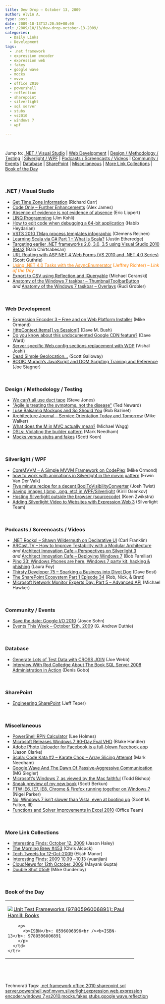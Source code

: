 ```yaml
---
title: Dew Drop – October 13, 2009
author: Alvin A.
type: post
date: 2009-10-13T12:20:50+00:00
url: /2009/10/13/dew-drop-october-13-2009/
categories:
  - Daily Links
  - Development
tags:
  - .net framework
  - expression encoder
  - expression web
  - fakes
  - google wave
  - mocks
  - mvvm
  - office 2010
  - powershell
  - reflection
  - sharepoint
  - silverlight
  - sql server
  - stubs
  - vs2010
  - windows 7
  - wpf

---
```

&#160;

Jump to: [.NET / Visual Studio][1] | [Web Development][2] | [Design / Methodology / Testing][3] | [Silverlight / WPF][4] | [Podcasts / Screencasts / Videos][5] | [Community / Events][6] | [Database][7] | [SharePoint][8] | [Miscellaneous][9] | [More Link Collections][10] | [Book of the Day][11] 

&#160;

### <a name="dotnet"></a>.NET / Visual Studio

  * [Get Time Zone Information][12] (Richard Carr)
  * [Code Only – Further Enhancements][13] (Alex James)
  * [Absence of evidence is not evidence of absence][14] (Eric Lippert)
  * [LINQ Programming][15] (Jim Kohli)
  * [How to edit code when debugging a 64-bit application][16] (Habib Heydarian)
  * [VSTS 2010 TMap process templates infographic][17] (Clemens Reijnen)
  * [Learning Scala via C# Part 1 – What Is Scala?][18] (Justin Etheredge)
  * [Targeting earlier .NET frameworks 2.0, 3.0, 3.5 using Visual Studio 2010 Beta2][19] (Bala Chirtsabesan)
  * [URL Routing with ASP.NET 4 Web Forms (VS 2010 and .NET 4.0 Series)][20] (Scott Guthrie)
  * [<font color="#ff8000">Using .NET 4.0 Tasks with the AsyncEnumerator</font>][21] <font color="#ff8000">(Jeffrey Richter) <em>– Link of the Day</em></font>
  * [Export to CSV using Reflection and IQueryable][22] (Michael Ceranski)
  * [Anatomy of the Windows 7 taskbar &#8211; ThumbnailToolbarButton][23] _and_&#160;[Anatomy of the Windows 7 taskbar – Overlays][24] (Rudi Grobler)

&#160;

### <a name="web"></a>Web Development

  * [Expression Encoder 3 &#8211; Free and on Web Platform Installer][25] (Mike Ormond)
  * [HttpContext.Items[] vs Session[]][26] (Dave M. Bush)
  * [Do you know about this undocumented Google CDN feature?][27] (Dave Ward)
  * [Server specific Web.config sections replacement with WDP][28] (Vishal Joshi)
  * [Dead Simple Geolocation…][29] (Scott Galloway)
  * [BOOK: Murach’s JavaScript and DOM Scripting Training and Reference][30] (Joe Stagner)

&#160;

### <a name="design"></a>Design / Methodology / Testing

  * [We can&#8217;t all use duct tape][31] (Steve Jones)
  * ["Agile is treating the symptoms, not the disease"][32] (Ted Neward)
  * [I use Balsamiq Mockups and So Should You][33] (Rob Bazinet)
  * [Architecture Journal – Service Orientation Today and Tomorrow][34] (Mike Walker)
  * [What does the M in MVC actually mean?][35] (Michael Wagg)
  * [DSLs: Violating the builder pattern][36] (Mark Needham)
  * [Mocks versus stubs and fakes][37] (Scott Koon)

&#160;

### <a name="silverlight"></a>Silverlight / WPF

  * [CoreMVVM &#8211; A Simple MVVM Framework on CodePlex][38] (Mike Ormond)
  * [how to work with animations in Silverlight in the mvvm pattern][39] (Erwin Van Der Valk)
  * [Five minute recipe for a decent BoolToVisibilityConverter][40] (Josh Twist)
  * [Saving images (.bmp, .png, etc) in WPF/Silverlight][41] (Kirill Osenkov)
  * [Hosting Silverlight outside the browser (sourcecode)][42] (Koen Zwikstra)
  * [Adding Silverlight Video to Websites with Expression Web 3][43] (Silverlight Team)

&#160;

### <a name="podcasts"></a>Podcasts / Screencasts / Videos

  * [.NET Rocks! &#8211; Shawn Wildermuth on Declarative UI][44] (Carl Franklin)
  * [ARCast.TV &#8211; How to Improve Testability with a Modular Architecture][45] _and_&#160;[Architect Innovation Cafe – Perspectives on Silverlight 3][46] _and_&#160;[Architect Innovation Cafe – Deploying Windows 7][47] (Bob Familiar)
  * [Ping 33: Windows Phones are here, Windows 7 party kit, hacking & phishing][48] (Laura Foy)
  * [Thirsty Developer 75 &#8211; Sparking a Business into Divot Dog][49] (Dave Bost)
  * [The SharePoint Ecosystem Part 1 Episode 34][50] (Rob, Nick, & Brett)
  * [Microsoft Network Monitor Experts Day: Part 5 &#8211; Advanced API][51] (Michael Hawker)

&#160;

### <a name="events"></a>Community / Events

  * [Save the date: Google I/O 2010][52] (Joyce Sohn)
  * [Events This Week – October 12th, 2009][53] (G. Andrew Duthie)

&#160;

### <a name="db"></a>Database

  * [Generate Lots of Test Data with CROSS JOIN][54] (Joe Webb)
  * [Interview With Rod Colledge About The Book SQL Server 2008 Administration in Action][55] (Denis Gobo)

&#160;

### <a name="sp"></a>SharePoint

  * [Engineering SharePoint][56] (Jeff Teper)

&#160;

### <a name="misc"></a>Miscellaneous

  * [PowerShell RPN Calculator][57] (Lee Holmes)
  * [Microsoft Releases Windows 7 90-Day Eval VHD][58] (Blake Handler)
  * [Adobe Photo Uploader for Facebook is a full-blown Facebook app][59] (Jason Clarke)
  * [Scala: Code Kata #2 – Karate Chop – Array Slicing Attempt][60] (Mark Needham)
  * [Google Wave And The Dawn Of Passive-Aggressive Communication][61] (MG Siegler)
  * [Microsoft&#8217;s Windows 7, as viewed by the Mac faithful][62] (Todd Bishop)
  * [Sneak preview of my new book][63] (Scott Berkun)
  * [FTW IE6, IE7, IE8, Chrome & Firefox running together on Windows 7][64] (Nigel Parker)
  * [No, Windows 7 isn&#8217;t slower than Vista, even at booting up][65] (Scott M. Fulton, III)
  * [Functions and Solver Improvements in Excel 2010][66] (Office Team)

&#160;

### <a name="links"></a>More Link Collections

  * [Interesting Finds: October 12, 2009][67] (Jason Haley)
  * [The Morning Brew #453][68] (Chris Alcock)
  * [Tech Tweets for 12-Oct-2009][69] (Elijah Manor)
  * [Interesting Finds: 2009 10.09 ~10.13][70] (yuanjian)
  * [CloudNews for 12th October, 2009][71] (Mayank Gupta)
  * [Double Shot #559][72] (Mike Gunderloy)

&#160;

### <a name="book"></a>Book of the Day

<div style="padding-bottom: 0px; margin: 0px; padding-left: 0px; padding-right: 0px; display: inline; float: none; padding-top: 0px" id="scid:7dc1bd33-94bd-46fd-a20b-0131235bcd47:bad07c87-82c7-4c6e-9da2-8e3204058aff" class="wlWriterSmartContent">
  <table cellspacing="0" cellpadding="2" width="400" border="0" unselectable="on">
    <tr>
      <td valign="top" width="400">
        <p>
          <a title="Unit Test Frameworks (9780596006891): Paul Hamill: Books" href="http://www.amazon.com/exec/obidos/ASIN/0596006896/alvinashcraft-20"><img data-recalc-dims="1" decoding="async" src="https://i0.wp.com/images.amazon.com/images/P/0596006896.01.MZZZZZZZ.jpg?w=660" border="0" align="left" style="float:left" />Unit Test Frameworks (9780596006891): Paul Hamill: Books</a>
        </p>
        
        <p>
          <b>ISBN</b>: 0596006896<br /><b>ISBN-13</b>: 9780596006891
        </p>
      </td>
    </tr>
  </table>
</div>

&#160;

<div style="padding-bottom: 0px; margin: 0px; padding-left: 0px; padding-right: 0px; display: inline; float: none; padding-top: 0px" id="scid:C16BAC14-9A3D-4c50-9394-FBFEF7A93539:d1c6b2a6-0865-489c-934e-7d9c6f255f20" class="wlWriterSmartContent">
  <!--dotnetkickit-->
</div>

&#160;

<div style="padding-bottom: 0px; margin: 0px; padding-left: 0px; padding-right: 0px; display: inline; float: none; padding-top: 0px" id="scid:0767317B-992E-4b12-91E0-4F059A8CECA8:79bd8614-05d4-433f-bb2d-d22695186271" class="wlWriterSmartContent">
  Technorati Tags: <a href="http://technorati.com/tags/.net+framework" rel="tag">.net framework</a>,<a href="http://technorati.com/tags/office+2010" rel="tag">office 2010</a>,<a href="http://technorati.com/tags/sharepoint" rel="tag">sharepoint</a>,<a href="http://technorati.com/tags/sql+server" rel="tag">sql server</a>,<a href="http://technorati.com/tags/powershell" rel="tag">powershell</a>,<a href="http://technorati.com/tags/wpf" rel="tag">wpf</a>,<a href="http://technorati.com/tags/mvvm" rel="tag">mvvm</a>,<a href="http://technorati.com/tags/silverlight" rel="tag">silverlight</a>,<a href="http://technorati.com/tags/expression+web" rel="tag">expression web</a>,<a href="http://technorati.com/tags/expression+encoder" rel="tag">expression encoder</a>,<a href="http://technorati.com/tags/windows+7" rel="tag">windows 7</a>,<a href="http://technorati.com/tags/vs2010" rel="tag">vs2010</a>,<a href="http://technorati.com/tags/mocks" rel="tag">mocks</a>,<a href="http://technorati.com/tags/fakes" rel="tag">fakes</a>,<a href="http://technorati.com/tags/stubs" rel="tag">stubs</a>,<a href="http://technorati.com/tags/google+wave" rel="tag">google wave</a>,<a href="http://technorati.com/tags/reflection" rel="tag">reflection</a>
</div>

<div class="wlWriterHeaderFooter" style="margin:0px; padding:0px 0px 0px 0px;">
  <p>
    <br /> </div>

 [1]: https://morningdew-bpc6g3a0fgaxdxcu.eastus2-01.azurewebsites.net/#dotnet
 [2]: https://morningdew-bpc6g3a0fgaxdxcu.eastus2-01.azurewebsites.net/#web
 [3]: https://morningdew-bpc6g3a0fgaxdxcu.eastus2-01.azurewebsites.net/#design
 [4]: https://morningdew-bpc6g3a0fgaxdxcu.eastus2-01.azurewebsites.net/#silverlight
 [5]: https://morningdew-bpc6g3a0fgaxdxcu.eastus2-01.azurewebsites.net/#podcasts
 [6]: https://morningdew-bpc6g3a0fgaxdxcu.eastus2-01.azurewebsites.net/#events
 [7]: https://morningdew-bpc6g3a0fgaxdxcu.eastus2-01.azurewebsites.net/#db
 [8]: https://morningdew-bpc6g3a0fgaxdxcu.eastus2-01.azurewebsites.net/#sp
 [9]: https://morningdew-bpc6g3a0fgaxdxcu.eastus2-01.azurewebsites.net/#misc
 [10]: https://morningdew-bpc6g3a0fgaxdxcu.eastus2-01.azurewebsites.net/#links
 [11]: https://morningdew-bpc6g3a0fgaxdxcu.eastus2-01.azurewebsites.net/#book
 [12]: http://feedproxy.google.com/~r/BlackwaspLatestAdditions/~3/sA41C-6nsSo/GetTimeZoneInfo.aspx
 [13]: http://blogs.msdn.com/efdesign/archive/2009/10/12/code-only-further-enhancements.aspx
 [14]: http://blogs.msdn.com/ericlippert/archive/2009/10/12/absence-of-evidence-is-not-evidence-of-absence.aspx
 [15]: http://feeds.dzone.com/~r/zones/dotnet/~3/0acmACWEryw/linq-programming
 [16]: http://blogs.msdn.com/habibh/archive/2009/10/12/how-to-edit-code-when-debugging-a-64-bit-application.aspx
 [17]: http://feedproxy.google.com/~r/clemensreijnen/qzrF/~3/h5wRsFvZu9g/post.aspx
 [18]: http://www.codethinked.com/post.aspx?id=77e28d62-20ac-4989-8aa8-f0522bcf778b
 [19]: http://blogs.msdn.com/webdevtools/archive/2009/10/12/targeting-earlier-net-frameworks-2-0-3-0-3-5-using-visual-studio-2010-beta2.aspx
 [20]: http://weblogs.asp.net/scottgu/archive/2009/10/13/url-routing-with-asp-net-4-web-forms-vs-2010-and-net-4-0-series.aspx
 [21]: http://www.wintellect.com/CS/blogs/jeffreyr/archive/2009/10/12/using-net-4-0-tasks-with-the-asyncenumerator.aspx
 [22]: http://www.codecapers.com/2009/10/export-to-csv-using-reflection-and.html
 [23]: http://dotnet.org.za/rudi/archive/2009/10/13/anatomy-of-the-windows-7-taskbar-thumbnailtoolbarbutton.aspx
 [24]: http://dotnet.org.za/rudi/archive/2009/10/13/anatomy-of-the-windows-7-taskbar-overlays.aspx
 [25]: http://feedproxy.google.com/~r/mikeormond/~3/nfoseWApfM0/211333906
 [26]: http://feeds.dzone.com/~r/zones/dotnet/~3/cBZHKbEuohM/httpcontextitems-vs-session
 [27]: http://feedproxy.google.com/~r/Encosia/~3/Kj4_kEZjovs/
 [28]: http://vishaljoshi.blogspot.com/2009/10/server-specific-webconfig-sections.html
 [29]: http://feedproxy.google.com/~r/mostlylucid/XRDO/~3/7hukdQkLD8E/1327.aspx
 [30]: http://misfitgeek.com/blog/book-murach-rsquo-s-javascript-and-dom-scripting-training-and-reference/
 [31]: http://www.sqlservercentral.com/blogs/steve_jones/archive/2009/10/12/we-can-t-all-use-duct-tape.aspx
 [32]: http://blogs.tedneward.com/2009/10/12/quotAgile+Is+Treating+The+Symptoms+Not+The+Diseasequot.aspx
 [33]: http://feedproxy.google.com/~r/AccidentalTechnologist/~3/S3lcxEo7XMk/
 [34]: http://feedproxy.google.com/~r/MikeWalker/~3/qYMr6UB9ZSI/architecture-journal-service-orientation-today-and-tomorrow.html
 [35]: http://mikewagg.blogspot.com/2009/10/what-does-m-in-mvc-actually-mean.html
 [36]: http://feedproxy.google.com/~r/MarkNeedham/~3/3RmiEx6FQA4/
 [37]: http://www.lazycoder.com/weblog/2009/10/12/mocks-versus-stubs-and-fakes/
 [38]: http://feedproxy.google.com/~r/mikeormond/~3/nnQME9NxIRg/211326130
 [39]: http://blogs.msdn.com/erwinvandervalk/archive/2009/10/12/how-to-work-with-animations-in-silverlight-in-the-mvvm-pattern.aspx
 [40]: http://www.thejoyofcode.com/Five_minute_recipe_for_a_decent_BoolToVisibilityConverter.aspx
 [41]: http://blogs.msdn.com/kirillosenkov/archive/2009/10/12/saving-images-bmp-png-etc-in-wpf-silverlight.aspx
 [42]: http://firstfloorsoftware.com/blog/hosting-silverlight-outside-the-browser-sourcecode/
 [43]: http://team.silverlight.net/announcements/adding-silverlight-video-to-websites-with-expression-web-3/
 [44]: http://www.dotnetrocks.com/default.aspx?ShowNum=489
 [45]: http://feedproxy.google.com/~r/msdn/bobfamiliar/~3/Of2uwGorIgo/arcast-tv-how-to-improve-testability-with-a-modular-architecture.aspx
 [46]: http://feedproxy.google.com/~r/msdn/bobfamiliar/~3/kzK0RZiXsbg/architect-innovation-cafe-perspectives-on-silverlight-3.aspx
 [47]: http://feedproxy.google.com/~r/msdn/bobfamiliar/~3/3I0Pa4DshDY/architect-innovation-cafe-deploying-windows-7.aspx
 [48]: http://channel9.msdn.com/shows/PingShow/Ping-33-Windows-Phones-are-here-Windows-7-party-kit-hacking--phishing/
 [49]: http://feedproxy.google.com/~r/ThirstyDeveloperPodcast/~3/8CSebecZQVk/ThirstyDeveloper75SparkingABusinessIntoDivotDog.aspx
 [50]: http://www.sharepointpodshow.com/archive/2009/10/13/the-sharepoint-ecosystem-part-1-episode-34.aspx
 [51]: http://channel9.msdn.com/posts/MichaelHawker/Microsoft-Network-Monitor-Experts-Day-Part-5-Advanced-API/
 [52]: http://feedproxy.google.com/~r/blogspot/MKuf/~3/Nj_XzvtaQBM/save-date-google-io-2010.html
 [53]: http://blogs.msdn.com/gduthie/archive/2009/10/12/events-this-week-october-12th-2009.aspx
 [54]: http://webbtechsolutions.com/2009/10/12/generate-lots-of-test-data-with-cross-join/
 [55]: http://blogs.lessthandot.com/index.php/DataMgmt/DBAdmin/MSSQLServerAdmin/interview-with-rod-colledge-about-the-bo
 [56]: http://feedproxy.google.com/~r/sharepointteamblog/~3/GLHjajm6XOg/engineering-sharepoint.aspx
 [57]: http://www.leeholmes.com/blog/PowerShellRPNCalculator.aspx
 [58]: http://bhandler.spaces.live.com/Blog/cns!70F64BC910C9F7F3!6609.entry
 [59]: http://www.pheedcontent.com/click.phdo?i=9606a8b8916f4d0cb4725dc36d97ed99
 [60]: http://feedproxy.google.com/~r/MarkNeedham/~3/uF1UNpgxT8w/
 [61]: http://feedproxy.google.com/~r/Techcrunch/~3/AhUPwhm_rII/
 [62]: http://www.enduserblog.com/2009/10/microsofts-windows-7-as-viewed-by-the-mac-faithful.html
 [63]: http://www.scottberkun.com/blog/2009/sneak-preview-of-my-new-book/
 [64]: http://channel9.msdn.com/posts/Jafa/FTW-IE6-IE7-IE8-Chrome--Firefox-running-together-on-Windows-7/
 [65]: http://feeds.betanews.com/~r/bn/~3/pzbGe9V4hms/1255382666
 [66]: http://blogs.technet.com/office2010/archive/2009/10/12/functions-and-solver-improvements-in-excel-2010.aspx
 [67]: http://jasonhaley.com/blog/post.aspx?id=1a53be38-e48a-4149-ae16-7fd92c16e920
 [68]: http://feedproxy.google.com/~r/ReflectivePerspective/~3/ikiRBINLVqY/
 [69]: http://elijahmanor.com/webdevdotnet/post.aspx?id=25b077f3-e4a0-4ff0-ac4e-7b03b744b9c5
 [70]: http://weblogs.asp.net/yuanjian/archive/2009/10/12/interesting-finds-2009-10-09-10-13.aspx
 [71]: http://feedproxy.google.com/~r/CloudAve/~3/aPpN4ll59TE/cloudnews-for-12th-october-2009
 [72]: http://afreshcup.com/2009/10/12/double-shot-559/